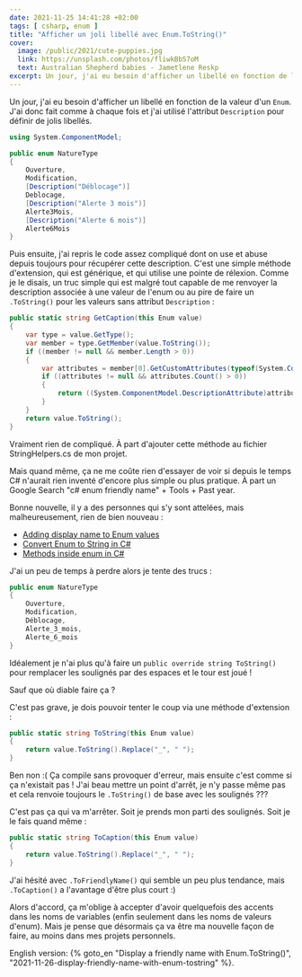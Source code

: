 ```yaml
---
date: 2021-11-25 14:41:28 +02:00
tags: [ csharp, enum ]
title: "Afficher un joli libellé avec Enum.ToString()"
cover:
  image: /public/2021/cute-puppies.jpg
  link: https://unsplash.com/photos/fliwkBbS7oM
  text: Australian Shepherd babies - Jametlene Reskp
excerpt: Un jour, j'ai eu besoin d'afficher un libellé en fonction de la valeur d'un Enum. J'ai donc fait comme à chaque fois et j'ai utilisé l'attribut Description pour définir de jolis libellés.
---
```


Un jour, j'ai eu besoin d'afficher un libellé en fonction de la valeur d'un `Enum`. J'ai donc fait comme à chaque fois et j'ai utilisé l'attribut `Description` pour définir de jolis libellés.

```csharp
using System.ComponentModel;

public enum NatureType
{
    Ouverture,
    Modification,
    [Description("Déblocage")]
    Deblocage,
    [Description("Alerte 3 mois")]
    Alerte3Mois,
    [Description("Alerte 6 mois")]
    Alerte6Mois
}
```

Puis ensuite, j'ai repris le code assez compliqué dont on use et abuse depuis toujours pour récupérer cette description. C'est une simple méthode d'extension, qui est générique, et qui utilise une pointe de rélexion. Comme je le disais, un truc simple qui est malgré tout capable de me renvoyer la description associée à une valeur de l'enum ou au pire de faire un `.ToString()` pour les valeurs sans attribut `Description` :

```csharp
public static string GetCaption(this Enum value)
{
    var type = value.GetType();
    var member = type.GetMember(value.ToString());
    if ((member != null && member.Length > 0))
    {
        var attributes = member[0].GetCustomAttributes(typeof(System.ComponentModel.DescriptionAttribute), false);
        if ((attributes != null && attributes.Count() > 0))
        {
            return ((System.ComponentModel.DescriptionAttribute)attributes.ElementAt(0)).Description;
        }
    }
    return value.ToString();
}
```

Vraiment rien de compliqué. À part d'ajouter cette méthode au fichier StringHelpers.cs de mon projet.

Mais quand même, ça ne me coûte rien d'essayer de voir si depuis le temps C# n'aurait rien inventé d'encore plus simple ou plus pratique. À part un Google Search "c# enum friendly name" + Tools + Past year.

Bonne nouvelle, il y a des personnes qui s'y sont attelées, mais malheureusement, rien de bien nouveau :

* [Adding display name to Enum values](https://dejanstojanovic.net/aspnet/2021/september/adding-display-name-to-enum-values/)
* [Convert Enum to String in C#](https://www.delftstack.com/howto/csharp/csharp-enum-to-string/)
* [Methods inside enum in C#](https://newbedev.com/methods-inside-enum-in-c)

J'ai un peu de temps à perdre alors je tente des trucs :

```csharp
public enum NatureType
{
    Ouverture,
    Modification,
    Déblocage,
    Alerte_3_mois,
    Alerte_6_mois
}
```

Idéalement je n'ai plus qu'à faire un `public override string ToString()` pour remplacer les soulignés par des espaces et le tour est joué !

Sauf que où diable faire ça ? 

C'est pas grave, je dois pouvoir tenter le coup via une méthode d'extension :

```csharp
public static string ToString(this Enum value)
{
    return value.ToString().Replace("_", " ");
}
```

Ben non :( Ça compile sans provoquer d'erreur, mais ensuite c'est comme si ça n'existait pas ! J'ai beau mettre un point d'arrêt, je n'y passe même pas et cela renvoie toujours le `.ToString()` de base avec les soulignés ???

C'est pas ça qui va m'arrêter. Soit je prends mon parti des soulignés. Soit je le fais quand même :

```csharp
public static string ToCaption(this Enum value)
{
    return value.ToString().Replace("_", " ");
}
```

J'ai hésité avec `.ToFriendlyName()` qui semble un peu plus tendance, mais  `.ToCaption()` a l'avantage d'être plus court :)

Alors d'accord, ça m'oblige à accepter d'avoir quelquefois des accents dans les noms de variables (enfin seulement dans les noms de valeurs d'enum). Mais je pense que désormais ça va être ma nouvelle façon de faire, au moins dans mes projets personnels.

<div class="encart">

English version: {% goto_en "Display a friendly name with Enum.ToString()", "2021-11-26-display-friendly-name-with-enum-tostring" %}.

</div>
